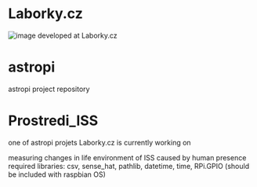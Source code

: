 # Laborky.cz
![image](https://user-images.githubusercontent.com/98588523/152417709-2008e586-28c6-4f2a-9e84-af8307ac01b9.png)
developed at Laborky.cz

# astropi
astropi project repository

# Prostredi_ISS
one of astropi projets Laborky.cz is currently working on

measuring changes in life environment of ISS caused by human presence
required libraries: csv, sense_hat, pathlib, datetime, time, RPi.GPIO
(should be included with raspbian OS)
